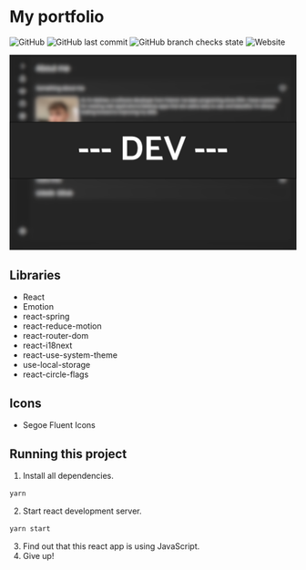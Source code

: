 # My portfolio

![GitHub](https://img.shields.io/github/license/MateuszPerczak/mateuszperczak.github.io?style=flat-square)
![GitHub last commit](https://img.shields.io/github/last-commit/MateuszPerczak/mateuszperczak.github.io?style=flat-square)
![GitHub branch checks state](https://img.shields.io/github/checks-status/MateuszPerczak/mateuszperczak.github.io/public?style=flat-square)
![Website](https://img.shields.io/website?style=flat-square&url=https%3A%2F%2Fmateuszperczak.github.io%2F)

![Website preview](./images/preview.png)

## Libraries

- React
- Emotion
- react-spring
- react-reduce-motion
- react-router-dom
- react-i18next
- react-use-system-theme
- use-local-storage
- react-circle-flags

## Icons

- Segoe Fluent Icons

## Running this project

1. Install all dependencies.

```sh
yarn
```

2. Start react development server.

```sh
yarn start
```

3. Find out that this react app is using JavaScript.
4. Give up!
